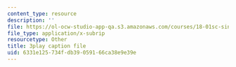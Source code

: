 ```yaml
---
content_type: resource
description: ''
file: https://ol-ocw-studio-app-qa.s3.amazonaws.com/courses/18-01sc-single-variable-calculus-fall-2010/6331e125734fdb39059166ca38e9e39e_PNTnmH6jsRI.srt
file_type: application/x-subrip
resourcetype: Other
title: 3play caption file
uid: 6331e125-734f-db39-0591-66ca38e9e39e
---
```

